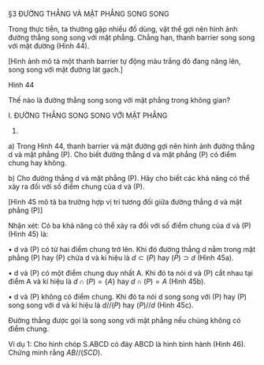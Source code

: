 §3 ĐƯỜNG THẲNG VÀ MẶT PHẲNG SONG SONG

Trong thực tiễn, ta thường gặp nhiều đồ dùng, vật thể gợi nên hình ảnh đường thẳng song song với mặt phẳng. Chẳng hạn, thanh barrier song song với mặt đường (Hình 44).

[Hình ảnh mô tả một thanh barrier tự động màu trắng đỏ đang nâng lên, song song với mặt đường lát gạch.]

Hình 44

Thế nào là đường thẳng song song với mặt phẳng trong không gian?

I. ĐƯỜNG THẲNG SONG SONG VỚI MẶT PHẲNG

1. 
a) Trong Hình 44, thanh barrier và mặt đường gợi nên hình ảnh đường thẳng d và mặt phẳng (P). Cho biết đường thẳng d và mặt phẳng (P) có điểm chung hay không.

b) Cho đường thẳng d và mặt phẳng (P). Hãy cho biết các khả năng có thể xảy ra đối với số điểm chung của d và (P).

[Hình 45 mô tả ba trường hợp vị trí tương đối giữa đường thẳng d và mặt phẳng (P)]

Nhận xét: Có ba khả năng có thể xảy ra đối với số điểm chung của d và (P) (Hình 45) là:

• d và (P) có từ hai điểm chung trở lên. Khi đó đường thẳng d nằm trong mặt phẳng (P) hay (P) chứa d và kí hiệu là $d \subset (P)$ hay $(P) \supset d$ (Hình 45a).

• d và (P) có một điểm chung duy nhất A. Khi đó ta nói d và (P) cắt nhau tại điểm A và kí hiệu là $d \cap (P) = \{A\}$ hay $d \cap (P) = A$ (Hình 45b).

• d và (P) không có điểm chung. Khi đó ta nói d song song với (P) hay (P) song song với d và kí hiệu là $d // (P)$ hay $(P) // d$ (Hình 45c).

Đường thẳng được gọi là song song với mặt phẳng nếu chúng không có điểm chung.

Ví dụ 1: Cho hình chóp S.ABCD có đáy ABCD là hình bình hành (Hình 46). Chứng minh rằng $AB // (SCD)$.